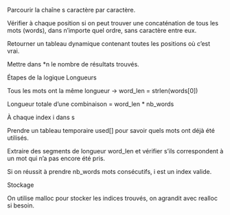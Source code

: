Parcourir la chaîne s caractère par caractère.

Vérifier à chaque position si on peut trouver une concaténation de tous les mots (words), dans n’importe quel ordre, sans caractère entre eux.

Retourner un tableau dynamique contenant toutes les positions où c’est vrai.

Mettre dans *n le nombre de résultats trouvés.

Étapes de la logique
Longueurs

Tous les mots ont la même longueur → word_len = strlen(words[0])

Longueur totale d’une combinaison = word_len * nb_words

À chaque index i dans s

Prendre un tableau temporaire used[] pour savoir quels mots ont déjà été utilisés.

Extraire des segments de longueur word_len et vérifier s’ils correspondent à un mot qui n’a pas encore été pris.

Si on réussit à prendre nb_words mots consécutifs, i est un index valide.

Stockage

On utilise malloc pour stocker les indices trouvés, on agrandit avec realloc si besoin.

